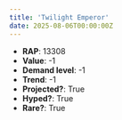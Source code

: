 ```yaml
---
title: 'Twilight Emperor'
date: 2025-08-06T00:00:00Z
---
```

- **RAP**: 13308
- **Value**: -1
- **Demand level**: -1
- **Trend**: -1
- **Projected?**: True
- **Hyped?**: True
- **Rare?**: True
